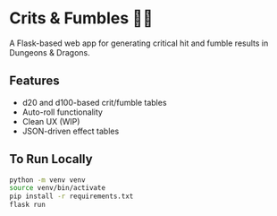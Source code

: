 # Crits & Fumbles 🎲💥

A Flask-based web app for generating critical hit and fumble results in Dungeons & Dragons.

## Features

- d20 and d100-based crit/fumble tables
- Auto-roll functionality
- Clean UX (WIP)
- JSON-driven effect tables

## To Run Locally

```bash
python -m venv venv
source venv/bin/activate
pip install -r requirements.txt
flask run
